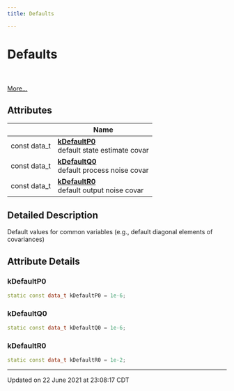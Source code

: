 ```yaml
---
title: Defaults

---
```


# Defaults

<br> <br>[More...](#detailed-description)
<br>


## Attributes

|                | Name           |
| -------------- | -------------- |
| const data_t | **[kDefaultP0](/lds-ctrl-est/docs/api/modules/group__defaults/#variable-kdefaultp0)** <br>default state estimate covar  |
| const data_t | **[kDefaultQ0](/lds-ctrl-est/docs/api/modules/group__defaults/#variable-kdefaultq0)** <br>default process noise covar  |
| const data_t | **[kDefaultR0](/lds-ctrl-est/docs/api/modules/group__defaults/#variable-kdefaultr0)** <br>default output noise covar  |

## Detailed Description



Default values for common variables (e.g., default diagonal elements of covariances) 



## Attribute Details

### kDefaultP0

```cpp
static const data_t kDefaultP0 = 1e-6;
```



### kDefaultQ0

```cpp
static const data_t kDefaultQ0 = 1e-6;
```



### kDefaultR0

```cpp
static const data_t kDefaultR0 = 1e-2;
```







-------------------------------

Updated on 22 June 2021 at 23:08:17 CDT
